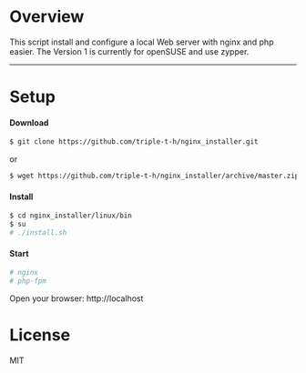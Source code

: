 # Overview

This script install and configure a local Web server with nginx and php easier. The Version 1 is currently for openSUSE and use zypper.

----------

# Setup
#### Download

```sh
$ git clone https://github.com/triple-t-h/nginx_installer.git
```

or

```sh
$ wget https://github.com/triple-t-h/nginx_installer/archive/master.zip && unzip master.zip
```

#### Install

```sh
$ cd nginx_installer/linux/bin
$ su
# ./install.sh
```

#### Start

```sh
# nginx
# php-fpm
```

Open your browser: http://localhost

# License

MIT
